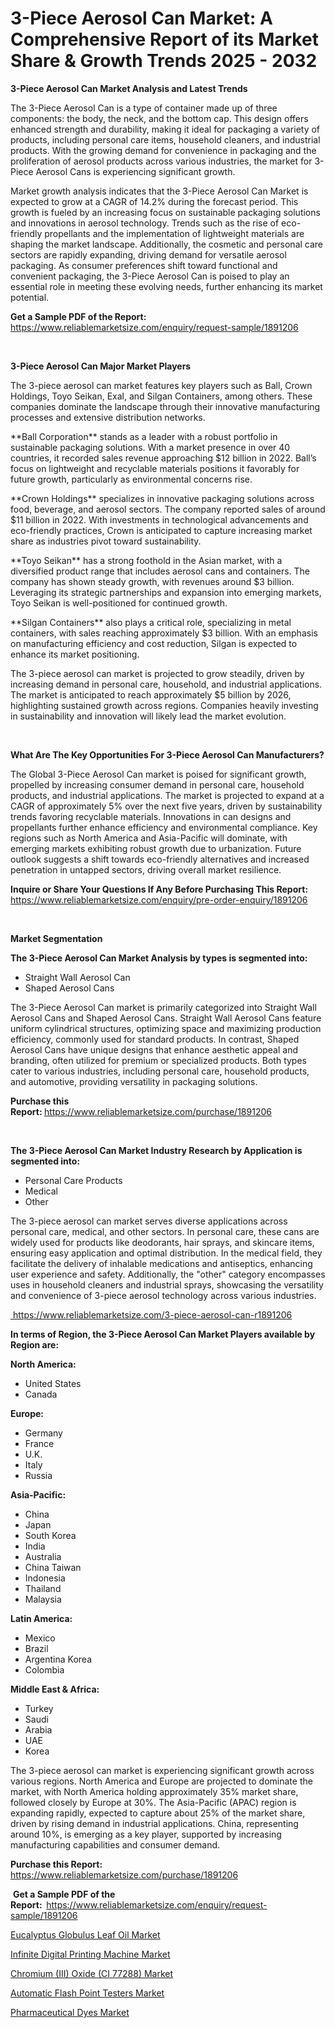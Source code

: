 <p><h1>3-Piece Aerosol Can Market: A Comprehensive Report of its Market Share & Growth Trends 2025 - 2032</h1></p><p><strong>3-Piece Aerosol Can Market Analysis and Latest Trends</strong></p>
<p><p>The 3-Piece Aerosol Can is a type of container made up of three components: the body, the neck, and the bottom cap. This design offers enhanced strength and durability, making it ideal for packaging a variety of products, including personal care items, household cleaners, and industrial products. With the growing demand for convenience in packaging and the proliferation of aerosol products across various industries, the market for 3-Piece Aerosol Cans is experiencing significant growth.</p><p>Market growth analysis indicates that the 3-Piece Aerosol Can Market is expected to grow at a CAGR of 14.2% during the forecast period. This growth is fueled by an increasing focus on sustainable packaging solutions and innovations in aerosol technology. Trends such as the rise of eco-friendly propellants and the implementation of lightweight materials are shaping the market landscape. Additionally, the cosmetic and personal care sectors are rapidly expanding, driving demand for versatile aerosol packaging. As consumer preferences shift toward functional and convenient packaging, the 3-Piece Aerosol Can is poised to play an essential role in meeting these evolving needs, further enhancing its market potential.</p></p>
<p><strong>Get a Sample PDF of the Report:&nbsp;</strong> <a href="https://www.reliablemarketsize.com/enquiry/request-sample/1891206?utm_campaign=2242&utm_medium=2&utm_source=Github&utm_content=ia&utm_term=04022025&utm_id=3-piece-aerosol-can">https://www.reliablemarketsize.com/enquiry/request-sample/1891206</a></p>
<p>&nbsp;</p>
<p><strong>3-Piece Aerosol Can Major Market Players</strong></p>
<p><p>The 3-piece aerosol can market features key players such as Ball, Crown Holdings, Toyo Seikan, Exal, and Silgan Containers, among others. These companies dominate the landscape through their innovative manufacturing processes and extensive distribution networks.</p><p>**Ball Corporation** stands as a leader with a robust portfolio in sustainable packaging solutions. With a market presence in over 40 countries, it recorded sales revenue approaching $12 billion in 2022. Ball’s focus on lightweight and recyclable materials positions it favorably for future growth, particularly as environmental concerns rise.</p><p>**Crown Holdings** specializes in innovative packaging solutions across food, beverage, and aerosol sectors. The company reported sales of around $11 billion in 2022. With investments in technological advancements and eco-friendly practices, Crown is anticipated to capture increasing market share as industries pivot toward sustainability.</p><p>**Toyo Seikan** has a strong foothold in the Asian market, with a diversified product range that includes aerosol cans and containers. The company has shown steady growth, with revenues around $3 billion. Leveraging its strategic partnerships and expansion into emerging markets, Toyo Seikan is well-positioned for continued growth.</p><p>**Silgan Containers** also plays a critical role, specializing in metal containers, with sales reaching approximately $3 billion. With an emphasis on manufacturing efficiency and cost reduction, Silgan is expected to enhance its market positioning.</p><p>The 3-piece aerosol can market is projected to grow steadily, driven by increasing demand in personal care, household, and industrial applications. The market is anticipated to reach approximately $5 billion by 2026, highlighting sustained growth across regions. Companies heavily investing in sustainability and innovation will likely lead the market evolution.</p></p>
<p>&nbsp;</p>
<p><strong>What Are The Key Opportunities For 3-Piece Aerosol Can Manufacturers?</strong></p>
<p><p>The Global 3-Piece Aerosol Can market is poised for significant growth, propelled by increasing consumer demand in personal care, household products, and industrial applications. The market is projected to expand at a CAGR of approximately 5% over the next five years, driven by sustainability trends favoring recyclable materials. Innovations in can designs and propellants further enhance efficiency and environmental compliance. Key regions such as North America and Asia-Pacific will dominate, with emerging markets exhibiting robust growth due to urbanization. Future outlook suggests a shift towards eco-friendly alternatives and increased penetration in untapped sectors, driving overall market resilience.</p></p>
<p><strong>Inquire or Share Your Questions If Any Before Purchasing This Report:</strong> <a href="https://www.reliablemarketsize.com/enquiry/pre-order-enquiry/1891206?utm_campaign=2242&utm_medium=2&utm_source=Github&utm_content=ia&utm_term=04022025&utm_id=3-piece-aerosol-can">https://www.reliablemarketsize.com/enquiry/pre-order-enquiry/1891206</a></p>
<p>&nbsp;</p>
<p><strong>Market Segmentation</strong></p>
<p><strong>The 3-Piece Aerosol Can Market Analysis by types is segmented into:</strong></p>
<p><ul><li>Straight Wall Aerosol Can</li><li>Shaped Aerosol Cans</li></ul></p>
<p><p>The 3-Piece Aerosol Can market is primarily categorized into Straight Wall Aerosol Cans and Shaped Aerosol Cans. Straight Wall Aerosol Cans feature uniform cylindrical structures, optimizing space and maximizing production efficiency, commonly used for standard products. In contrast, Shaped Aerosol Cans have unique designs that enhance aesthetic appeal and branding, often utilized for premium or specialized products. Both types cater to various industries, including personal care, household products, and automotive, providing versatility in packaging solutions.</p></p>
<p><strong>Purchase this Report:&nbsp;</strong><a href="https://www.reliablemarketsize.com/purchase/1891206?utm_campaign=2242&utm_medium=2&utm_source=Github&utm_content=ia&utm_term=04022025&utm_id=3-piece-aerosol-can">https://www.reliablemarketsize.com/purchase/1891206</a></p>
<p>&nbsp;</p>
<p><strong>The 3-Piece Aerosol Can Market Industry Research by Application is segmented into:</strong></p>
<p><ul><li>Personal Care Products</li><li>Medical</li><li>Other</li></ul></p>
<p><p>The 3-piece aerosol can market serves diverse applications across personal care, medical, and other sectors. In personal care, these cans are widely used for products like deodorants, hair sprays, and skincare items, ensuring easy application and optimal distribution. In the medical field, they facilitate the delivery of inhalable medications and antiseptics, enhancing user experience and safety. Additionally, the "other" category encompasses uses in household cleaners and industrial sprays, showcasing the versatility and convenience of 3-piece aerosol technology across various industries.</p></p>
<p><a href="https://www.reliablemarketsize.com/3-piece-aerosol-can-r1891206?utm_campaign=2242&utm_medium=2&utm_source=Github&utm_content=ia&utm_term=04022025&utm_id=3-piece-aerosol-can">&nbsp;https://www.reliablemarketsize.com/3-piece-aerosol-can-r1891206</a></p>
<p><strong>In terms of Region, the 3-Piece Aerosol Can Market Players available by Region are:</strong></p>
<p>
    <p> <strong> North America: </strong>
        <ul>
            <li>United States</li>
            <li>Canada</li>
        </ul>
        </p> 
    <p> <strong> Europe: </strong>
        <ul>
            <li>Germany</li>
            <li>France</li>
            <li>U.K.</li>
            <li>Italy</li>
            <li>Russia</li>
        </ul>
        </p> 
    <p> <strong> Asia-Pacific: </strong>
        <ul>
            <li>China</li>
            <li>Japan</li>
            <li>South Korea</li>
            <li>India</li>
            <li>Australia</li>
            <li>China Taiwan</li>
            <li>Indonesia</li>
            <li>Thailand</li>
            <li>Malaysia</li>
        </ul>
        </p> 
    <p> <strong> Latin America: </strong>
        <ul>
            <li>Mexico</li>
            <li>Brazil</li>
            <li>Argentina Korea</li>
            <li>Colombia</li>
        </ul>
        </p> 
    <p> <strong> Middle East & Africa: </strong>
        <ul>
            <li>Turkey</li>
            <li>Saudi</li>
            <li>Arabia</li>
            <li>UAE</li>
            <li>Korea</li>
        </ul>
    </p>
    </p>
<p><p>The 3-piece aerosol can market is experiencing significant growth across various regions. North America and Europe are projected to dominate the market, with North America holding approximately 35% market share, followed closely by Europe at 30%. The Asia-Pacific (APAC) region is expanding rapidly, expected to capture about 25% of the market share, driven by rising demand in industrial applications. China, representing around 10%, is emerging as a key player, supported by increasing manufacturing capabilities and consumer demand.</p></p>
<p><strong>Purchase this Report: </strong><a href="https://www.reliablemarketsize.com/purchase/1891206?utm_campaign=2242&utm_medium=2&utm_source=Github&utm_content=ia&utm_term=04022025&utm_id=3-piece-aerosol-can">https://www.reliablemarketsize.com/purchase/1891206</a></p>
<p>&nbsp;<strong>Get a Sample PDF of the Report:&nbsp;&nbsp;</strong><a href="https://www.reliablemarketsize.com/enquiry/request-sample/1891206?utm_campaign=2242&utm_medium=2&utm_source=Github&utm_content=ia&utm_term=04022025&utm_id=3-piece-aerosol-can">https://www.reliablemarketsize.com/enquiry/request-sample/1891206</a></p>
<p><strong></strong></p>
<p><p><a href="https://www.linkedin.com/pulse/eucalyptus-globulus-leaf-oil-research-report-industry-development-zix7c?utm_campaign=2242&utm_medium=2&utm_source=Github&utm_content=ia&utm_term=04022025&utm_id=3-piece-aerosol-can">Eucalyptus Globulus Leaf Oil Market</a></p><p><a href="https://www.linkedin.com/pulse/global-infinite-digital-printing-machine-market-size-2025-hcfxf?utm_campaign=2242&utm_medium=2&utm_source=Github&utm_content=ia&utm_term=04022025&utm_id=3-piece-aerosol-can">Infinite Digital Printing Machine Market</a></p><p><a href="https://www.linkedin.com/pulse/key-insights-forecast-chromium-iii-oxide-ci-77288-market-9djzf?utm_campaign=2242&utm_medium=2&utm_source=Github&utm_content=ia&utm_term=04022025&utm_id=3-piece-aerosol-can">Chromium (III) Oxide (CI 77288) Market</a></p><p><a href="https://www.linkedin.com/pulse/detailed-insights-competitive-landscape-automatic-flash-9krnc?utm_campaign=2242&utm_medium=2&utm_source=Github&utm_content=ia&utm_term=04022025&utm_id=3-piece-aerosol-can">Automatic Flash Point Testers Market</a></p><p><a href="https://www.linkedin.com/pulse/pharmaceutical-dyes-market-report-marketanalysis-betterdecision-making-stwuf?utm_campaign=2242&utm_medium=2&utm_source=Github&utm_content=ia&utm_term=04022025&utm_id=3-piece-aerosol-can">Pharmaceutical Dyes Market</a></p></p>